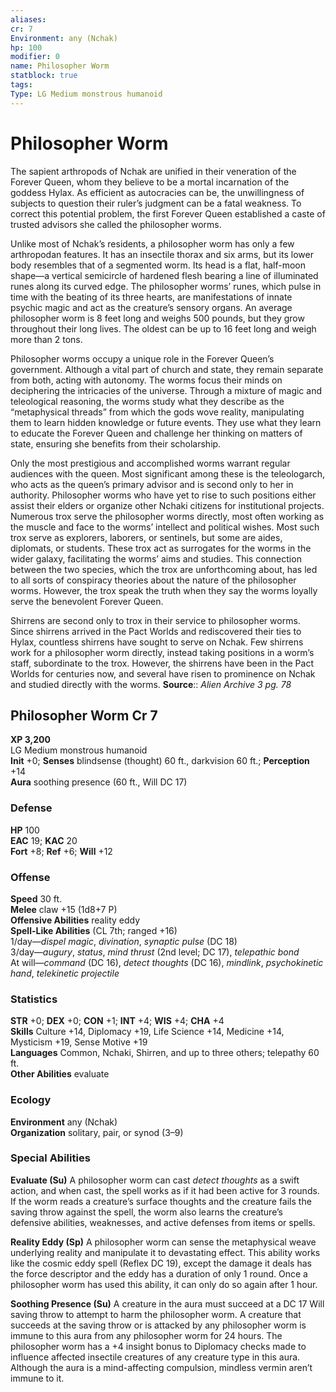 ```yaml
---
aliases: 
cr: 7
Environment: any (Nchak)  
hp: 100
modifier: 0
name: Philosopher Worm
statblock: true
tags: 
Type: LG Medium monstrous humanoid  
---
```


# Philosopher Worm

The sapient arthropods of Nchak are unified in their veneration of the Forever Queen, whom they believe to be a mortal incarnation of the goddess Hylax. As efficient as autocracies can be, the unwillingness of subjects to question their ruler’s judgment can be a fatal weakness. To correct this potential problem, the first Forever Queen established a caste of trusted advisors she called the philosopher worms.

Unlike most of Nchak’s residents, a philosopher worm has only a few arthropodan features. It has an insectile thorax and six arms, but its lower body resembles that of a segmented worm. Its head is a flat, half-moon shape—a vertical semicircle of hardened flesh bearing a line of illuminated runes along its curved edge. The philosopher worms’ runes, which pulse in time with the beating of its three hearts, are manifestations of innate psychic magic and act as the creature’s sensory organs. An average philosopher worm is 8 feet long and weighs 500 pounds, but they grow throughout their long lives. The oldest can be up to 16 feet long and weigh more than 2 tons.

Philosopher worms occupy a unique role in the Forever Queen’s government. Although a vital part of church and state, they remain separate from both, acting with autonomy. The worms focus their minds on deciphering the intricacies of the universe. Through a mixture of magic and teleological reasoning, the worms study what they describe as the “metaphysical threads” from which the gods wove reality, manipulating them to learn hidden knowledge or future events. They use what they learn to educate the Forever Queen and challenge her thinking on matters of state, ensuring she benefits from their scholarship.

Only the most prestigious and accomplished worms warrant regular audiences with the queen. Most significant among these is the teleologarch, who acts as the queen’s primary advisor and is second only to her in authority. Philosopher worms who have yet to rise to such positions either assist their elders or organize other Nchaki citizens for institutional projects. Numerous trox serve the philosopher worms directly, most often working as the muscle and face to the worms’ intellect and political wishes. Most such trox serve as explorers, laborers, or sentinels, but some are aides, diplomats, or students. These trox act as surrogates for the worms in the wider galaxy, facilitating the worms’ aims and studies. This connection between the two species, which the trox are unforthcoming about, has led to all sorts of conspiracy theories about the nature of the philosopher worms. However, the trox speak the truth when they say the worms loyally serve the benevolent Forever Queen.

Shirrens are second only to trox in their service to philosopher worms. Since shirrens arrived in the Pact Worlds and rediscovered their ties to Hylax, countless shirrens have sought to serve on Nchak. Few shirrens work for a philosopher worm directly, instead taking positions in a worm’s staff, subordinate to the trox. However, the shirrens have been in the Pact Worlds for centuries now, and several have risen to prominence on Nchak and studied directly with the worms.
**Source**:: _Alien Archive 3 pg. 78_

## Philosopher Worm Cr 7

**XP 3,200**  
LG Medium monstrous humanoid  
**Init** +0; **Senses** blindsense (thought) 60 ft., darkvision 60 ft.; **Perception** +14  
**Aura** soothing presence (60 ft., Will DC 17)

### Defense

**HP** 100  
**EAC** 19; **KAC** 20  
**Fort** +8; **Ref** +6; **Will** +12  

### Offense

**Speed** 30 ft.  
**Melee** claw +15 (1d8+7 P)  
**Offensive Abilities** reality eddy  
**Spell-Like Abilities** (CL 7th; ranged +16)  
1/day—_dispel magic_, _divination_, _synaptic pulse_ (DC 18)  
3/day—_augury_, _status_, _mind thrust_ (2nd level; DC 17), _telepathic bond_  
At will—_command_ (DC 16), _detect thoughts_ (DC 16), _mindlink_, _psychokinetic hand_, _telekinetic projectile_

### Statistics

**STR** +0; **DEX** +0; **CON** +1; **INT** +4; **WIS** +4; **CHA** +4  
**Skills** Culture +14, Diplomacy +19, Life Science +14, Medicine +14, Mysticism +19, Sense Motive +19  
**Languages** Common, Nchaki, Shirren, and up to three others; telepathy 60 ft.  
**Other Abilities** evaluate

### Ecology

**Environment** any (Nchak)  
**Organization** solitary, pair, or synod (3–9)

### Special Abilities

**Evaluate (Su)** A philosopher worm can cast _detect thoughts_ as a swift action, and when cast, the spell works as if it had been active for 3 rounds. If the worm reads a creature’s surface thoughts and the creature fails the saving throw against the spell, the worm also learns the creature’s defensive abilities, weaknesses, and active defenses from items or spells.

**Reality Eddy (Sp)** A philosopher worm can sense the metaphysical weave underlying reality and manipulate it to devastating effect. This ability works like the cosmic eddy spell (Reflex DC 19), except the damage it deals has the force descriptor and the eddy has a duration of only 1 round. Once a philosopher worm has used this ability, it can only do so again after 1 hour.

**Soothing Presence (Su)** A creature in the aura must succeed at a DC 17 Will saving throw to attempt to harm the philosopher worm. A creature that succeeds at the saving throw or is attacked by any philosopher worm is immune to this aura from any philosopher worm for 24 hours. The philosopher worm has a +4 insight bonus to Diplomacy checks made to influence affected insectile creatures of any creature type in this aura. Although the aura is a mind-affecting compulsion, mindless vermin aren’t immune to it.
